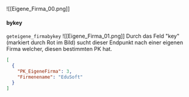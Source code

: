 ![[Eigene_Firma_00.png]]

#### bykey
`geteigene_firmabykey`
![[Eigene_Firma_01.png]]
Durch das Feld "key" (markiert durch Rot im Bild) sucht dieser Endpunkt nach einer eigenen Firma welcher, diesen bestimmten PK hat.
``` json title:"Beispiel Ausgabe"
[
  {
    "PK_EigeneFirma": 3,
    "Firmenename": "EduSoft"
  }
]
```
